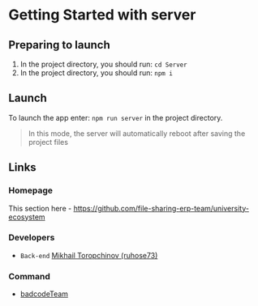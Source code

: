 # Getting Started with server

## Preparing to launch

1. In the project directory, you should run: `cd Server`
2. In the project directory, you should run: `npm i`

## Launch

To launch the app enter: `npm run server` in the project directory.

> In this mode, the server will automatically reboot after saving the project files

## Links

### Homepage

This section here - <https://github.com/file-sharing-erp-team/university-ecosystem>

### Developers

- `Back-end` [Mikhail Toropchinov (ruhose73)](https://github.com/ruhose73)

### Command

- [badcodeTeam](https://github.com/badcodeTeam/)
